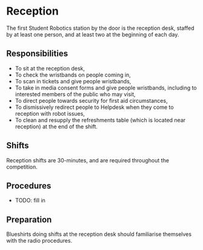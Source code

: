 Reception
=========

The first Student Robotics station by the door is the reception
desk, staffed by at least one person, and at least two at the
beginning of each day.

Responsibilities
----------------

* To sit at the reception desk,
* To check the wristbands on people coming in,
* To scan in tickets and give people wristbands,
* To take in media consent forms and give people wristbands, including
  to interested members of the public who may visit,
* To direct people towards security for first aid circumstances,
* To dismissively redirect people to Helpdesk when they come to
  reception with robot issues,
* To clean and resupply the refreshments table (which is located
  near reception) at the end of the shift.

Shifts
------

Reception shifts are 30-minutes, and are required throughout the
competition.

Procedures
----------

* TODO: fill in

Preparation
-----------

Blueshirts doing shifts at the reception desk should familiarise
themselves with the radio procedures.

